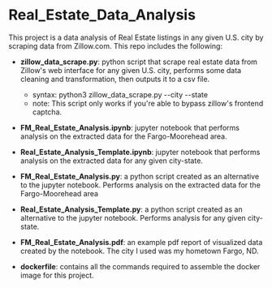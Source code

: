 # Real_Estate_Data_Analysis
This project is a data analysis of Real Estate listings in any given U.S. city by scraping data from Zillow.com. This repo includes the following:

- **zillow_data_scrape.py**: python script that scrape real estate data from Zillow's web interface for any given U.S. city, performs some data cleaning and transformation, then outputs it to a csv file.
  - syntax: python3 zillow_data_scrape.py --city <city> --state <state>
  - note: This script only works if you're able to bypass zillow's frontend captcha.

- **FM_Real_Estate_Analysis.ipynb**: jupyter notebook that performs analysis on the extracted data for the Fargo-Moorehead area.

- **Real_Estate_Analysis_Template.ipynb**: jupyter notebook that performs analysis on the extracted data for any given city-state.

- **FM_Real_Estate_Analysis.py**: a python script created as an alternative to the jupyter notebook. Performs analysis on the extracted data for the Fargo-Moorehead area

- **Real_Estate_Analysis_Template.py**: a python script created as an alternative to the jupyter notebook. Performs analysis for any given city-state.

- **FM_Real_Estate_Analysis.pdf**: an example pdf report of visualized data created by the notebook. The city I used was my hometown Fargo, ND.

- **dockerfile**: contains all the commands required to assemble the docker image for this project.
